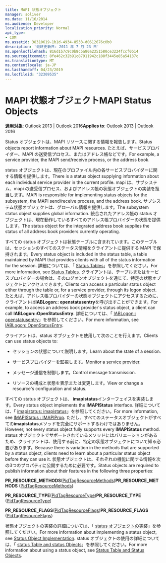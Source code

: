 ```yaml
---
title: MAPI 状態オブジェクト
manager: soliver
ms.date: 11/16/2014
ms.audience: Developer
localization_priority: Normal
api_type:
- COM
ms.assetid: 38310619-1b1d-4934-8533-d0612676c0b0
description: '最終更新日: 2011 年 7 月 23 日'
ms.openlocfilehash: 816d1b7c9c0b8c5a80a2351580ce3224fccf0b14
ms.sourcegitcommit: 8fe462c32b91c87911942c188f3445e85a54137c
ms.translationtype: MT
ms.contentlocale: ja-JP
ms.lasthandoff: 04/23/2019
ms.locfileid: "32309535"
---
```

# <a name="mapi-status-objects"></a><span data-ttu-id="c3720-103">MAPI 状態オブジェクト</span><span class="sxs-lookup"><span data-stu-id="c3720-103">MAPI Status Objects</span></span>

  
  
<span data-ttu-id="c3720-104">**適用対象**: Outlook 2013 | Outlook 2016</span><span class="sxs-lookup"><span data-stu-id="c3720-104">**Applies to**: Outlook 2013 | Outlook 2016</span></span> 
  
<span data-ttu-id="c3720-105">Status オブジェクトは、MAPI リソースに関する情報を報告します。</span><span class="sxs-lookup"><span data-stu-id="c3720-105">Status objects report information about MAPI resources.</span></span> <span data-ttu-id="c3720-106">たとえば、サービスプロバイダー、MAPI の送受信プロセス、またはアドレス帳などです。</span><span class="sxs-lookup"><span data-stu-id="c3720-106">For example, a service provider, the MAPI send/receive process, or the address book.</span></span>
  
<span data-ttu-id="c3720-107">status オブジェクトは、現在のプロファイル内の各サービスプロバイダーに関する情報を提供します。</span><span class="sxs-lookup"><span data-stu-id="c3720-107">There is a status object supplying information about each individual service provider in the current profile.</span></span> <span data-ttu-id="c3720-108">mapi は、サブシステム、mapi の送受信プロセス、およびアドレス帳の状態オブジェクトの実装を担当します。</span><span class="sxs-lookup"><span data-stu-id="c3720-108">MAPI is responsible for implementing status objects for the subsystem, the MAPI send/receive process, and the address book.</span></span> <span data-ttu-id="c3720-109">サブシステム状態オブジェクトは、グローバル情報を提供します。</span><span class="sxs-lookup"><span data-stu-id="c3720-109">The subsystem status object supplies global information.</span></span> <span data-ttu-id="c3720-110">統合されたアドレス帳の status オブジェクトは、現在動作しているすべてのアドレス帳プロバイダーの状態を提供します。</span><span class="sxs-lookup"><span data-stu-id="c3720-110">The status object for the integrated address book supplies the status of all address book providers currently operating.</span></span>
  
<span data-ttu-id="c3720-111">すべての status オブジェクトは状態テーブルに含まれています。このテーブルは、セッションのすべてのステータス情報をクライアントに提供する MAPI で保持されます。</span><span class="sxs-lookup"><span data-stu-id="c3720-111">Every status object is included in the status table, a table maintained by MAPI that provides clients with all of the status information for the session.</span></span> <span data-ttu-id="c3720-112">詳細については、「 [Status Tables](status-tables.md)」を参照してください。</span><span class="sxs-lookup"><span data-stu-id="c3720-112">For more information, see [Status Tables](status-tables.md).</span></span> <span data-ttu-id="c3720-113">クライアントは、テーブルまたはサービスプロバイダーの場合は、そのログオンオブジェクトを通じて、特定の状態オブジェクトにアクセスできます。</span><span class="sxs-lookup"><span data-stu-id="c3720-113">Clients can access a particular status object either through the table or, for a service provider, through its logon object.</span></span> <span data-ttu-id="c3720-114">たとえば、アドレス帳プロバイダーの状態オブジェクトにアクセスするために、クライアントは**IABLogon:: openstatusentry**を呼び出すことができます。</span><span class="sxs-lookup"><span data-stu-id="c3720-114">For example, to access an address book provider's status object, a client can call **IABLogon::OpenStatusEntry**.</span></span> <span data-ttu-id="c3720-115">詳細については、「 [IABLogon:: openstatusentry](iablogon-openstatusentry.md)」を参照してください。</span><span class="sxs-lookup"><span data-stu-id="c3720-115">For more information, see [IABLogon::OpenStatusEntry](iablogon-openstatusentry.md).</span></span>
  
<span data-ttu-id="c3720-116">クライアントは、status オブジェクトを使用して次のことを行えます。</span><span class="sxs-lookup"><span data-stu-id="c3720-116">Clients can use status objects to:</span></span>
  
- <span data-ttu-id="c3720-117">セッションの状態について説明します。</span><span class="sxs-lookup"><span data-stu-id="c3720-117">Learn about the state of a session.</span></span>
    
- <span data-ttu-id="c3720-118">サービスプロバイダーを監視します。</span><span class="sxs-lookup"><span data-stu-id="c3720-118">Monitor a service provider.</span></span>
    
- <span data-ttu-id="c3720-119">メッセージ送信を制御します。</span><span class="sxs-lookup"><span data-stu-id="c3720-119">Control message transmission.</span></span>
    
- <span data-ttu-id="c3720-120">リソースの構成と状態を表示または変更します。</span><span class="sxs-lookup"><span data-stu-id="c3720-120">View or change a resource's configuration and status.</span></span>
    
<span data-ttu-id="c3720-121">すべての status オブジェクトは、 **imapistatus**インターフェイスを実装します。</span><span class="sxs-lookup"><span data-stu-id="c3720-121">Every status object implements the **IMAPIStatus** interface.</span></span> <span data-ttu-id="c3720-122">詳細については、「 [imapistatus: imapistatus](imapistatusimapiprop.md)」を参照してください。</span><span class="sxs-lookup"><span data-stu-id="c3720-122">For more information, see [IMAPIStatus : IMAPIProp](imapistatusimapiprop.md).</span></span> <span data-ttu-id="c3720-123">ただし、すべてのステータスオブジェクトがすべての**imapistatus**メソッドを完全にサポートするわけではありません。</span><span class="sxs-lookup"><span data-stu-id="c3720-123">However, not every status object fully supports every **IMAPIStatus** method.</span></span> <span data-ttu-id="c3720-124">status オブジェクトでサポートされているメソッドにはバリエーションがあるため、クライアントは、使用する前に、特定の状態オブジェクトについて知る必要があります。</span><span class="sxs-lookup"><span data-stu-id="c3720-124">Because there is variation in the methods that are supported by a status object, clients need to learn about a particular status object before they can use it.</span></span> <span data-ttu-id="c3720-125">状態オブジェクトは、それぞれの機能に関する情報を次の3つのプロパティに公開するために必要です。</span><span class="sxs-lookup"><span data-stu-id="c3720-125">Status objects are required to publish information about their features in the following three properties:</span></span> 
  
 <span data-ttu-id="c3720-126">**PR_RESOURCE_METHODS**([PidTagResourceMethods](pidtagresourcemethods-canonical-property.md))</span><span class="sxs-lookup"><span data-stu-id="c3720-126">**PR_RESOURCE_METHODS** ([PidTagResourceMethods](pidtagresourcemethods-canonical-property.md))</span></span> 
  
 <span data-ttu-id="c3720-127">**PR_RESOURCE_TYPE**([PidTagResourceType](pidtagresourcetype-canonical-property.md))</span><span class="sxs-lookup"><span data-stu-id="c3720-127">**PR_RESOURCE_TYPE** ([PidTagResourceType](pidtagresourcetype-canonical-property.md))</span></span> 
  
 <span data-ttu-id="c3720-128">**PR_RESOURCE_FLAGS**([PidTagResourceFlags](pidtagresourceflags-canonical-property.md))</span><span class="sxs-lookup"><span data-stu-id="c3720-128">**PR_RESOURCE_FLAGS** ([PidTagResourceFlags](pidtagresourceflags-canonical-property.md))</span></span> 
  
<span data-ttu-id="c3720-129">状態オブジェクトの実装の詳細については、「 [status オブジェクトの実装](status-object-implementation.md)」を参照してください。</span><span class="sxs-lookup"><span data-stu-id="c3720-129">For more information about implementing a status object, see [Status Object Implementation](status-object-implementation.md).</span></span> <span data-ttu-id="c3720-130">status オブジェクトの使用の詳細については、「 [status Table and status Objects](status-table-and-status-objects.md)」を参照してください。</span><span class="sxs-lookup"><span data-stu-id="c3720-130">For more information about using a status object, see [Status Table and Status Objects](status-table-and-status-objects.md).</span></span>
  

